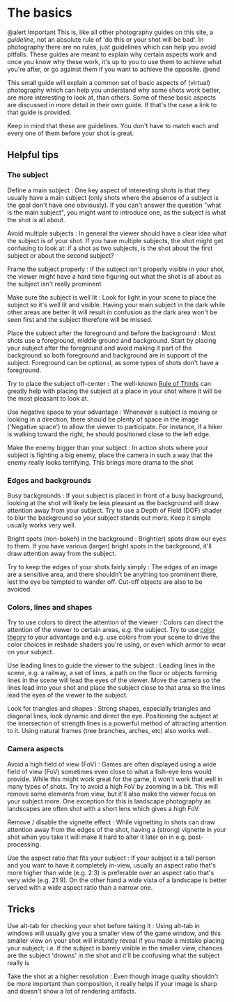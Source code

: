 The basics
================================

@alert Important
This is, like all other photography guides on this site, a *guideline*, not an absolute rule of 'do this or your shot will be bad'. In photography there
are no rules, just guidelines which can help you avoid pitfalls. These guides are meant to explain why certain aspects work and once you know why these
work, it's up to you to use them to achieve what you're after, or go against them if you want to achieve the opposite. 
@end

This small guide will explain a common set of basic aspects of (virtual) photography which can help you understand why some shots work better, are more 
interesting to look at, than others. Some of these basic aspects are discussed in more detail in their own guide. If that's the case a link to that guide is provided. 

Keep in mind that these are guidelines. You don't have to match each and every one of them before your shot is great. 

## Helpful tips

### The subject
Define a main subject
:	One key aspect of interesting shots is that they usually have a main subject (only shots where the absence of a subject is the goal don't have one obviously). If you can't answer the question "what is the main subject", you might want to introduce one, as the subject is what the shot is all about.

Avoid multiple subjects
:	In general the viewer should have a clear idea what the subject is of your shot. If you have multiple subjects, the shot might get confusing to look at: if a shot 
as two subjects, is the shot about the first subject or about the second subject? 

Frame the subject properly
:	If the subject isn't properly visible in your shot, the viewer might have a hard time figuring out what the shot is all about as the subject isn't really 
prominent

Make sure the subject is well lit
:	Look for light in your scene to place the subject so it's well lit and visible. Having your main subject in the dark while other areas are better lit will
result in confusion as the dark area won't be seen first and the subject therefore will be missed.

Place the subject after the foreground and before the background
:	Most shots use a foreground, middle ground and background. Start by placing your subject after the foreground and avoid making it part of the background
so both foreground and background are in support of the subject. Foreground can be optional, as some types of shots don't have a foreground. 

Try to place the subject off-center
:	The well-known [Rule of Thirds](ruleofthirds.htm) can greatly help with placing the subject at a place in your shot where it will be the most pleasant to look at.

Use negative space to your advantage
:	Whenever a subject is moving or looking in a direction, there should be plenty of space in the image ('Negative space') to allow the viewer to participate. For instance, if a hiker is walking toward the right, he should positioned close to the left edge.

Make the enemy bigger than your subject
:	In action shots where your subject is fighting a big enemy, place the camera in such a way that the enemy really looks terrifying. This brings more drama to
the shot

### Edges and backgrounds
Busy backgrounds
:	If your subject is placed in front of a busy background, looking at the shot will likely be less pleasant as the background will draw attention away from 
your subject. Try to use a Depth of Field (DOF) shader to blur the background so your subject stands out more. Keep it simple usually works very well.

Bright spots (non-bokeh) in the background
:	Bright(er) spots draw our eyes to them. If you have various (larger) bright spots in the background, it'll draw attention away from the subject. 

Try to keep the edges of your shots fairly simply
:	The edges of an image are a sensitive area, and there shouldn’t be anything too prominent there, lest the eye be tempted to wander off. Cut-off objects are also to be avoided.

### Colors, lines and shapes

Try to use colors to direct the attention of the viewer
:	Colors can direct the attention of the viewer to certain areas, e.g. the subject. Try to use [color theory](https://www.canva.com/colors/color-wheel/)
to your advantage and e.g. use colors from your scene to drive the color choices in reshade shaders you're using, or even which armor to wear on your
subject. 

Use leading lines to guide the viewer to the subject
:	Leading lines in the scene, e.g. a railway, a set of lines, a path on the floor or objects forming lines in the scene will lead the eyes of the viewer. 
Move the camera so the lines lead into your shot and place the subject close to that area so the lines lead the eyes of the viewer to the subject. 

Look for triangles and shapes
:	Strong shapes, especially triangles and diagonal lines, look dynamic and direct the eye. Positioning the subject at the intersection of strength lines is a powerful method of attracting attention to it. Using natural frames (tree branches, arches, etc) also works well.

### Camera aspects

Avoid a high field of view (FoV)
:	Games are often displayed using a wide field of view (FoV) sometimes even close to what a fish-eye lens would provide. While this might work great for 
the game, it won't work that well in many types of shots. Try to avoid a high FoV by zooming in a bit. This will remove some elements from view, but it'll also
make the viewer focus on your subject more. One exception for this is landscape photography as landscapes are often shot with a short lens which gives a high
FoV. 

Remove / disable the vignette effect
:	While vignetting in shots can draw attention away from the edges of the shot, having a (strong) vignette in your shot when you take it will make it hard
to alter it later on in e.g. post-processing.

Use the aspect ratio that fits your subject
:	If your subject is a tall person and you want to have it completely in-view, usually an aspect ratio that's more higher than wide (e.g. 2:3) is preferable over
an aspect ratio that's very wide (e.g. 21:9). On the other hand a wide vista of a landscape is better served with a wide aspect ratio than a narrow one.

## Tricks

Use alt-tab for checking your shot before taking it
:	Using alt-tab in windows will usually give you a smaller view of the game window, and this smaller view on your shot will instantly reveal if you made a mistake
placing your subject; i.e. if the subject is barely visible in the smaller view, chances are the subject 'drowns' in the shot and it'll be confusing what the
subject really is

Take the shot at a higher resolution
:	Even though image quality shouldn't be more important than composition, it really helps if your image is sharp and doesn't show a lot of rendering artifacts.
